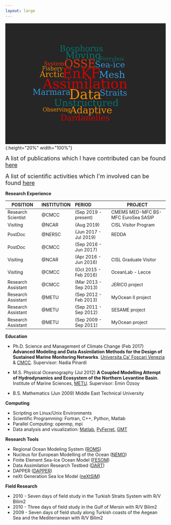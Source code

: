 ```yaml
---
layout: large
---
```

![](../pics/wordcloud.png){:height="20%" width="100%"}

<font size="+1">A list of publications which I have contributed can be found <a href="/research/publication">here <br></a></font>

<font size="+1">A list of scientific activities which I'm involved can be found <a href="/calendar/index">here</a></font>

**Research Experience**

| POSITION             | INSTITUTION |  PERIOD              |   PROJECT           |
|----------------------|:------------|:---------------------|---------------------|
| Research  Scientist  | @CMCC       | (Sep 2019 - present) | CMEMS MED-MFC BS-MFC EuroSea SASIP|
| Visiting             | @NCAR       | (Aug 2019)           | CISL Visitor Program|
| PostDoc              | @NERSC      | (Jun 2017 - Jul 2019)| REDDA |
| PostDoc              | @CMCC       | (Sep 2016 - Jun 2017)||
| Visiting             | @NCAR       | (Apr 2016 - Jun 2016)| CISL Graduate Visitor|
| Visiting             | @CMCC       | (Oct 2015 - Feb 2016)| OceanLab - Lecce|
| Research Assistant   | @CMCC       | (Mar 2013 - Sep 2013)| JERICO project|
| Research Assistant   | @METU       | (Sep 2012 - Feb 2013)| MyOcean II project|
| Research Assistant   | @METU       | (Sep 2011 - Sep 2012)| SESAME project|
| Research Assistant   | @METU       | (Sep 2009 - Sep 2011)| MyOcean project|

**Education**

- Ph.D. Science and Management of Climate Change (Feb 2017) **Advanced Modeling and Data Assimilation Methods for the Design of Sustained Marine Monitoring Networks**. [Universita Ca' Foscari Venezia](https://unive.it) & [CMCC](https://cmcc.it). Supervisor: Nadia Pinardi

- M.S. Physical Oceanography (Jul 2012) **A Coupled Modelling Attempt of Hydrodynamics and Ecosystem of the Northern Levantine Basin**. Institute of Marine Sciences, [METU](https://metu.edu.tr). Supervisor: Emin Özsoy

- B.S. Mathematics (Jun 2009) Middle East Technical University

**Computing**

- Scripting on Linux/Unix Environments
- Scientific Programming: Fortran, C\+\+, Python, Matlab
- Parallel Computing: openmp, mpi
- Data analysis and visualization: [Matlab](https://www.mathworks.com),
  [PyFerret](https://ferret.pmel.noaa.gov/Ferret/documentation/pyferret),
[GMT](http://gmt.soest.hawaii.edu)

**Research Tools**

- Regional Ocean Modeling System ([ROMS](https://www.myroms.org))
- Nucleus for European Modelling of the Ocean ([NEMO](https://www.nemo-ocean.eu))
- Finite Element Sea-Ice Ocean Model ([FESOM](https://fesom.de))
- Data Assimilation Research Testbed ([DART](http://www.image.ucar.edu/DAReS/DART))
- DAPPER ([DAPPER](https://github.com/nansencenter/DAPPER))
- neXt Generation Sea Ice Model ([neXtSIM](https://www.nersc.no/group/sea-ice-modelling))

**Field Research**

- 2010 - Seven days of field study in the Turkish Straits System with R/V Bilim2
- 2010 - Three days of field study in the Gulf of Mersin with R/V Bilim2
- 2009 - Seven days of field study along Turkish coasts of the Aegean Sea and the Mediterranean with R/V Bilim2
